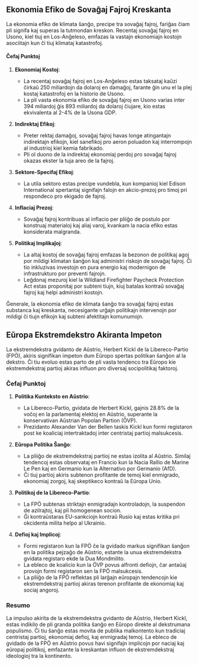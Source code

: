 ## Ekonomia Efiko de Sovaĝaj Fajroj Kreskanta

La ekonomia efiko de klimata ŝanĝo, precipe tra sovaĝaj fajroj, fariĝas ĉiam pli signifa kaj superas la tutmondan kreskon. Recentaj sovaĝaj fajroj en Usono, kiel tiuj en Los-Anĝeleso, emfazas la vastajn ekonomiajn kostojn asociitajn kun ĉi tiuj klimataj katastrofoj.

#### Ĉefaj Punktoj

1. **Ekonomiaj Kostoj**:

    - La recentaj sovaĝaj fajroj en Los-Anĝeleso estas taksataj kaŭzi ĉirkaŭ 250 miliardojn da dolaroj en damaĝoj, farante ĝin unu el la plej kostaj katastrofoj en la historio de Usono.
    - La pli vasta ekonomia efiko de sovaĝaj fajroj en Usono varias inter 394 miliardoj ĝis 893 miliardoj da dolaroj ĉiujare, kio estas ekvivalenta al 2-4% de la Usona GDP.

2. **Indirektaj Efikoj**:

    - Preter rektaj damaĝoj, sovaĝaj fajroj havas longe atingantajn indirektajn efikojn, kiel sanefikoj pro aeron poluadon kaj interrompojn al industrioj kiel kemia fabrikado.
    - Pli ol duono de la indirektaj ekonomiaj perdoj pro sovaĝaj fajroj okazas ekster la tuja areo de la fajroj.

3. **Sektore-Specifaj Efikoj**:

    - La utila sektoro estas precipe vundebla, kun kompanioj kiel Edison International spertantaj signifajn falojn en akcio-prezoj pro timoj pri respondeco pro ekigado de fajroj.

4. **Inflaciaj Prezoj**:

    - Sovaĝaj fajroj kontribuas al inflacio per pliiĝo de postulo por konstruaj materialoj kaj aliaj varoj, kvankam la nacia efiko estas konsiderata malgranda.

5. **Politikaj Implikaĵoj**:
    - La altaj kostoj de sovaĝaj fajroj emfazas la bezonon de politikaj agoj por mildigi klimatan ŝanĝon kaj administri riskojn de sovaĝaj fajroj. Ĉi tio inkluzivas investojn en pura energio kaj modernigon de infrastrukturo por preventi fajrojn.
    - Leĝdonaj mezuroj kiel la Wildland Firefighter Paycheck Protection Act estas proponitaj por subteni tiujn, kiuj batalas kontraŭ sovaĝaj fajroj kaj helpi administri kostojn.

Ĝenerale, la ekonomia efiko de klimata ŝanĝo tra sovaĝaj fajroj estas substanca kaj kreskanta, necesigante urĝajn politikajn intervenojn por mildigi ĉi tiujn efikojn kaj subteni afektitajn komunumojn.

## Eŭropa Ekstremdekstro Akiranta Impeton

La ekstremdekstra gvidanto de Aŭstrio, Herbert Kickl de la Libereco-Partio (FPÖ), akiris signifikan impeton dum Eŭropo spertas politikan ŝanĝon al la dekstro. Ĉi tiu evoluo estas parto de pli vasta tendenco tra Eŭropo kie ekstremdekstraj partioj akiras influon pro diversaj socipolitikaj faktoroj.

### Ĉefaj Punktoj

1. **Politika Kunteksto en Aŭstrio**:

    - La Libereco-Partio, gvidata de Herbert Kickl, gajnis 28.8% de la voĉoj en la parlamentaj elektoj en Aŭstrio, superante la konservativan Aŭstrian Popolan Partion (ÖVP).
    - Prezidanto Alexander Van der Bellen taskis Kickl kun formi registaron post ke koaliciaj intertraktadoj inter centristaj partioj malsukcesis.

2. **Eŭropa Politika Ŝanĝo**:

    - La pliiĝo de ekstremdekstraj partioj ne estas izolita al Aŭstrio. Similaj tendencoj estas observataj en Francio kun la Nacia Rallio de Marine Le Pen kaj en Germanio kun la Alternativo por Germanio (AfD).
    - Ĉi tiuj partioj akiris subtenon profitante de temoj kiel enmigrado, ekonomiaj zorgoj, kaj skeptikeco kontraŭ la Eŭropa Unio.

3. **Politikoj de la Libereco-Partio**:

    - La FPÖ subtenas striktajn enmigradajn kontroladojn, la suspendon de azilrajtoj, kaj pli homogenean socion.
    - Ĝi kontraŭstaras EU-sankciojn kontraŭ Rusio kaj estas kritika pri okcidenta milita helpo al Ukrainio.

4. **Defioj kaj Implicoj**:
    - Formi registaron kun la FPÖ ĉe la gvidado markus signifikan ŝanĝon en la politika pejzaĝo de Aŭstrio, estante la unua ekstremdekstra gvidata registaro ekde la Dua Mondmilito.
    - La ebleco de koalicio kun la ÖVP povus alfronti defiojn, ĉar antaŭaj provojn formi registaron sen la FPÖ malsukcesis.
    - La pliiĝo de la FPÖ reflektas pli larĝajn eŭropajn tendencojn kie ekstremdekstraj partioj akiras terenon profitante de ekonomiaj kaj sociaj angoroj.

### Resumo

La impulso akirita de la ekstremdekstra gvidanto de Aŭstrio, Herbert Kickl, estas indikilo de pli granda politika ŝanĝo en Eŭropo direkte al dekstrumana populismo. Ĉi tiu ŝanĝo estas movita de publika malkontento kun tradiciaj centristaj partioj, ekonomiaj defioj, kaj enmigradaj temoj. La ebleco de gvidado de la FPÖ en Aŭstrio povus havi signifajn implicojn por naciaj kaj eŭropaj politikoj, emfazante la kreskantan influon de ekstremdekstraj ideologioj tra la kontinento.

